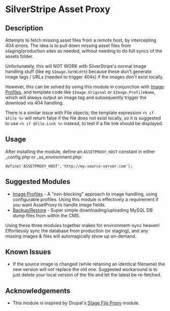 # SilverStripe Asset Proxy

## Description

Attempts to fetch missing asset files from a remote host, by intercepting 404 errors.  The idea is to pull down missing asset files from staging/production sites as needed, without needing to do full syncs of the assets folder.

Unfortunately, this will NOT WORK with SilverStripe's normal image handling stuff (like eg `$Image.SetWidth`) because these don't generate image tags / URLs (needed to trigger 404s) if the images don't exist locally.

However, this can be solved by using this module in conjunction with [Image Profiles](https://github.com/bcairns/silverstripe-imageprofiles), and template code like `$Image.Original` or `$Image.ProfileName`, which will always output an image tag and subsequently trigger the download via 404 handling.

There is a similar issue with File objects; the template expression `<% if $File %>` will return false if the file does not exist locally, so it is suggested to use `<% if $File.Link %>` instead, to test if a file link should be displayed.

## Usage

After installing the module, define an `ASSETPROXY_HOST` constant in either _config.php or _ss_environment.php:

```
define('ASSETPROXY_HOST','http://my-source-server.com');
```

## Suggested Modules

* [Image Profiles](https://github.com/bcairns/silverstripe-imageprofiles) - A "non-blocking" approach to image handling, using configurable profiles.  Using this module is effectively a requirement if you want AssetProxy to handle image fields.
* [Backup/Restore](https://github.com/bcairns/silverstripe-backuprestore) - Super simple downloading/uploading MySQL DB dump files from within the CMS.

Using these three modules together makes for environment-sync heaven!  Effortlessly sync the database from production (or staging), and any missing images & files will automagically show up on-demand.

## Known Issues

* If the source image is changed (while retaining an identical filename) the new version will not replace the old one.  Suggested workaround is to just delete your local version of the file and let the latest be re-fetched.


## Acknowledgements

* This module is inspired by Drupal's [Stage File Proxy](https://www.drupal.org/project/stage_file_proxy) module.
